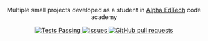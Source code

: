 <p align="center">
    Multiple small projects developed as a student in <a href='https://www.alphaedtech.org.br/'>Alpha EdTech</a> code academy
</p>

<p align="center">
    <a href="https://github.com/Dudeful/servers/actions">
      <img alt="Tests Passing" src="https://github.com/anuraghazra/github-readme-stats/workflows/Test/badge.svg" />
    </a>
    <!--<a href="https://codecov.io/gh/Dudeful/servers">
      <img src="https://codecov.io/gh/Dudeful/servers/branch/master/graph/badge.svg" />
    </a>-->
    <a href="https://github.com/Dudeful/servers/issues">
      <img alt="Issues" src="https://img.shields.io/github/issues/Dudeful/servers?color=0088ff" />
    </a>
    <a href="https://github.com/Dudeful/servers/pulls">
      <img alt="GitHub pull requests" src="https://img.shields.io/github/issues-pr/Dudeful/servers?color=0088ff" />
    </a>
  </p>

<!-- [![Anurag's GitHub stats](https://github-readme-stats.vercel.app/api?username=Dudeful&theme=dark&show_icons=true&count_private=true&hide=contribs)](https://github.com/anuraghazra/github-readme-stats) -->
